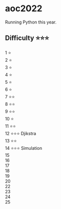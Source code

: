 # aoc2022

Running Python this year.

## Difficulty ⭐⭐⭐
1 ⭐  
2 ⭐   
3 ⭐   
4 ⭐  
5 ⭐   
6 ⭐   
7 ⭐⭐   
8 ⭐⭐   
9 ⭐⭐   
10 ⭐  
11 ⭐⭐  
12 ⭐⭐⭐ Djikstra  
13 ⭐⭐  
14 ⭐⭐⭐ Simulation  
15   
16   
17   
18   
19   
20  
22   
23   
24  
25 

